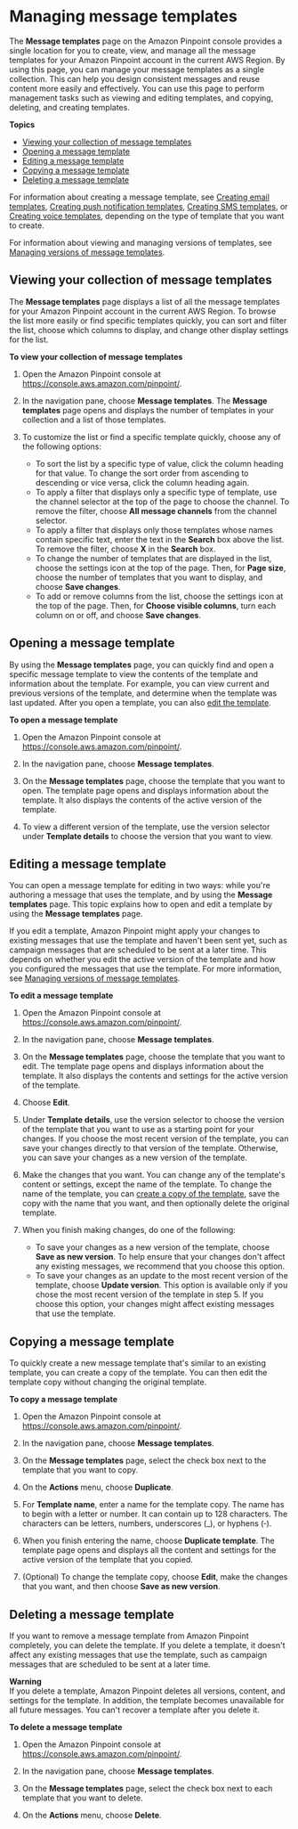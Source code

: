 # Managing message templates<a name="message-templates-managing"></a>

The **Message templates** page on the Amazon Pinpoint console provides a single location for you to create, view, and manage all the message templates for your Amazon Pinpoint account in the current AWS Region\. By using this page, you can manage your message templates as a single collection\. This can help you design consistent messages and reuse content more easily and effectively\. You can use this page to perform management tasks such as viewing and editing templates, and copying, deleting, and creating templates\.

**Topics**
+ [Viewing your collection of message templates](#message-templates-managing-view-all)
+ [Opening a message template](#message-templates-managing-open)
+ [Editing a message template](#message-templates-managing-edit)
+ [Copying a message template](#message-templates-managing-copy)
+ [Deleting a message template](#message-templates-managing-delete)

For information about creating a message template, see [Creating email templates](message-templates-creating-email.md), [Creating push notification templates](message-templates-creating-push.md), [Creating SMS templates](message-templates-creating-sms.md), or [Creating voice templates](message-templates-creating-voice.md), depending on the type of template that you want to create\.

For information about viewing and managing versions of templates, see [Managing versions of message templates](message-templates-versioning.md)\.

## Viewing your collection of message templates<a name="message-templates-managing-view-all"></a>

The **Message templates** page displays a list of all the message templates for your Amazon Pinpoint account in the current AWS Region\. To browse the list more easily or find specific templates quickly, you can sort and filter the list, choose which columns to display, and change other display settings for the list\.

**To view your collection of message templates**

1. Open the Amazon Pinpoint console at [https://console\.aws\.amazon\.com/pinpoint/](https://console.aws.amazon.com/pinpoint/)\.

1. In the navigation pane, choose **Message templates**\. The **Message templates** page opens and displays the number of templates in your collection and a list of those templates\.

1. To customize the list or find a specific template quickly, choose any of the following options:
   + To sort the list by a specific type of value, click the column heading for that value\. To change the sort order from ascending to descending or vice versa, click the column heading again\. 
   + To apply a filter that displays only a specific type of template, use the channel selector at the top of the page to choose the channel\. To remove the filter, choose **All message channels** from the channel selector\.
   + To apply a filter that displays only those templates whose names contain specific text, enter the text in the **Search** box above the list\. To remove the filter, choose **X** in the **Search** box\.
   + To change the number of templates that are displayed in the list, choose the settings icon at the top of the page\. Then, for **Page size**, choose the number of templates that you want to display, and choose **Save changes**\.
   + To add or remove columns from the list, choose the settings icon at the top of the page\. Then, for **Choose visible columns**, turn each column on or off, and choose **Save changes**\.

## Opening a message template<a name="message-templates-managing-open"></a>

By using the **Message templates** page, you can quickly find and open a specific message template to view the contents of the template and information about the template\. For example, you can view current and previous versions of the template, and determine when the template was last updated\. After you open a template, you can also [edit the template](#message-templates-managing-edit)\.

**To open a message template**

1. Open the Amazon Pinpoint console at [https://console\.aws\.amazon\.com/pinpoint/](https://console.aws.amazon.com/pinpoint/)\.

1. In the navigation pane, choose **Message templates**\.

1. On the **Message templates** page, choose the template that you want to open\. The template page opens and displays information about the template\. It also displays the contents of the active version of the template\.

1. To view a different version of the template, use the version selector under **Template details** to choose the version that you want to view\.

## Editing a message template<a name="message-templates-managing-edit"></a>

You can open a message template for editing in two ways: while you're authoring a message that uses the template, and by using the **Message templates** page\. This topic explains how to open and edit a template by using the **Message templates** page\.

If you edit a template, Amazon Pinpoint might apply your changes to existing messages that use the template and haven't been sent yet, such as campaign messages that are scheduled to be sent at a later time\. This depends on whether you edit the active version of the template and how you configured the messages that use the template\. For more information, see [Managing versions of message templates](message-templates-versioning.md)\.

**To edit a message template**

1. Open the Amazon Pinpoint console at [https://console\.aws\.amazon\.com/pinpoint/](https://console.aws.amazon.com/pinpoint/)\.

1. In the navigation pane, choose **Message templates**\.

1. On the **Message templates** page, choose the template that you want to edit\. The template page opens and displays information about the template\. It also displays the contents and settings for the active version of the template\.

1. Choose **Edit**\.

1. Under **Template details**, use the version selector to choose the version of the template that you want to use as a starting point for your changes\. If you choose the most recent version of the template, you can save your changes directly to that version of the template\. Otherwise, you can save your changes as a new version of the template\.

1. Make the changes that you want\. You can change any of the template's content or settings, except the name of the template\. To change the name of the template, you can [create a copy of the template](#message-templates-managing-copy), save the copy with the name that you want, and then optionally delete the original template\.

1. When you finish making changes, do one of the following:
   + To save your changes as a new version of the template, choose **Save as new version**\. To help ensure that your changes don't affect any existing messages, we recommend that you choose this option\.
   + To save your changes as an update to the most recent version of the template, choose **Update version**\. This option is available only if you chose the most recent version of the template in step 5\. If you choose this option, your changes might affect existing messages that use the template\.

## Copying a message template<a name="message-templates-managing-copy"></a>

To quickly create a new message template that's similar to an existing template, you can create a copy of the template\. You can then edit the template copy without changing the original template\.

**To copy a message template**

1. Open the Amazon Pinpoint console at [https://console\.aws\.amazon\.com/pinpoint/](https://console.aws.amazon.com/pinpoint/)\.

1. In the navigation pane, choose **Message templates**\.

1. On the **Message templates** page, select the check box next to the template that you want to copy\.

1. On the **Actions** menu, choose **Duplicate**\.

1. For **Template name**, enter a name for the template copy\. The name has to begin with a letter or number\. It can contain up to 128 characters\. The characters can be letters, numbers, underscores \(\_\), or hyphens \(‐\)\. 

1. When you finish entering the name, choose **Duplicate template**\. The template page opens and displays all the content and settings for the active version of the template that you copied\.

1. \(Optional\) To change the template copy, choose **Edit**, make the changes that you want, and then choose **Save as new version**\.

## Deleting a message template<a name="message-templates-managing-delete"></a>

If you want to remove a message template from Amazon Pinpoint completely, you can delete the template\. If you delete a template, it doesn't affect any existing messages that use the template, such as campaign messages that are scheduled to be sent at a later time\.

**Warning**  
If you delete a template, Amazon Pinpoint deletes all versions, content, and settings for the template\. In addition, the template becomes unavailable for all future messages\. You can't recover a template after you delete it\. 

**To delete a message template**

1. Open the Amazon Pinpoint console at [https://console\.aws\.amazon\.com/pinpoint/](https://console.aws.amazon.com/pinpoint/)\.

1. In the navigation pane, choose **Message templates**\.

1. On the **Message templates** page, select the check box next to each template that you want to delete\.

1.  On the **Actions** menu, choose **Delete**\.